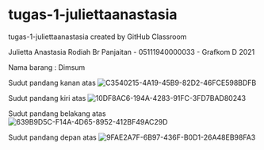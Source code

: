 # tugas-1-juliettaanastasia
tugas-1-juliettaanastasia created by GitHub Classroom

Julietta Anastasia Rodiah Br Panjaitan - 05111940000033 - Grafkom D 2021

Nama barang : Dimsum

Sudut pandang kanan atas
![C3540215-4A19-45B9-82D2-46FCE598BDFB](https://user-images.githubusercontent.com/74484044/134143536-c6bb4914-d1fc-42d8-ad51-2bc3b11d449c.jpg)

Sudut pandang kiri atas
![10DF8AC6-194A-4283-91FC-3FD7BAD80243](https://user-images.githubusercontent.com/74484044/134143742-591a7e9e-5d57-497c-84ba-72656e5e01b0.jpg)

Sudut pandang belakang atas
![639B9D5C-F14A-4D65-8952-412BF49AC29D](https://user-images.githubusercontent.com/74484044/134143396-801c4828-271f-4f29-ac0d-4f9900591cc6.jpg)

Sudut pandang depan atas
![9FAE2A7F-6B97-436F-B0D1-26A48EB98FA3](https://user-images.githubusercontent.com/74484044/134143091-7bca55c5-ea86-4d4a-8b1e-487e16788fd5.jpg)
